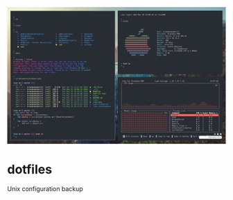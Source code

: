 <img src="https://github.com/brandanmcdevitt/dotfiles/blob/master/screenshot.png">

# dotfiles
Unix configuration backup
